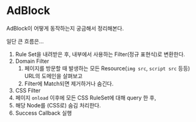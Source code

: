 # AdBlock

AdBlock이 어떻게 동작하는지 궁금해서 정리해본다.

일단 큰 흐름은...

1. Rule Set을 내려받은 후, 내부에서 사용하는 Filter(정규 표현식)로 변환한다.
2. Domain Filter
    1. 페이지를 방문할 때 발생하는 모든 Resource(`img src`, `script src` 등등) URL의 도메인을 살펴보고
    2. Filter에 Match되면 제거하거나 숨긴다.
3. CSS Filter
  1. 페이지 `onload` 이후에 모든 CSS RuleSet에 대해 query 한 후,
  2. 해당 Node를 (CSS로) 숨김 처리한다.
4. Success Callback 실행
